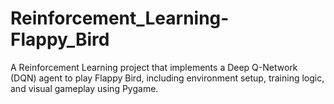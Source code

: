 # Reinforcement_Learning-Flappy_Bird
A Reinforcement Learning project that implements a Deep Q-Network (DQN) agent to play Flappy Bird, including environment setup, training logic, and visual gameplay using Pygame.
